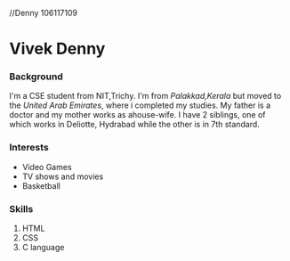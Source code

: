 //Denny 106117109
# Vivek Denny

### Background
I'm a CSE student from NIT,Trichy. I'm from *Palakkad,Kerala* but moved to the *United Arab Emirates*, where i completed my studies. My father is a doctor and my mother works as ahouse-wife. I have 2 siblings, one of which works in Deliotte, Hydrabad while the other is in 7th standard.

### Interests
* Video Games
* TV shows and movies
* Basketball

### Skills
1. HTML
2. CSS
3. C language
